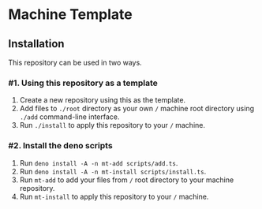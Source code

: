 # Machine Template

## Installation

This repository can be used in two ways.

### \#1. Using this repository as a template

1. Create a new repository using this as the template.
2. Add files to `./root` directory as your own `/` machine root directory using `./add` command-line interface.
3. Run `./install` to apply this repository to your `/` machine.

### \#2. Install the deno scripts

1. Run `deno install -A -n mt-add scripts/add.ts`.
2. Run `deno install -A -n mt-install scripts/install.ts`.
3. Run `mt-add` to add your files from `/` root directory to your machine repository.
4. Run `mt-install` to apply this repository to your `/` machine.
